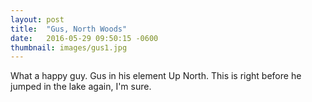 ```yaml
---
layout: post
title:  "Gus, North Woods"
date:   2016-05-29 09:50:15 -0600
thumbnail: images/gus1.jpg
---
```

What a happy guy. Gus in his element Up North. This is right before he jumped in the lake again, I'm sure.
